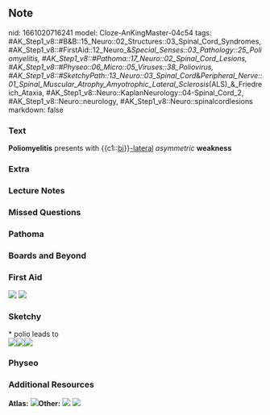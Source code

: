 ## Note
nid: 1661020716241
model: Cloze-AnKingMaster-04c54
tags: #AK_Step1_v8::#B&B::15_Neuro::02_Structures::03_Spinal_Cord_Syndromes, #AK_Step1_v8::#FirstAid::12_Neuro_&_Special_Senses::03_Pathology::25_Poliomyelitis, #AK_Step1_v8::#Pathoma::17_Neuro::02_Spinal_Cord_Lesions, #AK_Step1_v8::#Physeo::06_Micro::05_Viruses::38_Poliovirus, #AK_Step1_v8::#SketchyPath::13_Neuro::03_Spinal_Cord_&_Peripheral_Nerve::01_Spinal_Muscular_Atrophy_Amyotrophic_Lateral_Sclerosis_(ALS)_&_Friedreich_Ataxia, #AK_Step1_v8::Neuro::KaplanNeurology::04-Spinal_Cord_2, #AK_Step1_v8::Neuro::neurology, #AK_Step1_v8::Neuro::spinalcordlesions
markdown: false

### Text
<div>
  <div>
    <div>
      <b>Poliomyelitis</b> presents with
      {{c1::<u>bi</u>}}<u>-lateral</u> <i>asymmetric</i>
      <b>weakness</b>
    </div>
  </div>
</div>

### Extra


### Lecture Notes


### Missed Questions


### Pathoma


### Boards and Beyond


### First Aid
<img src="tmpplUDyq.png"> <img src="tmpmt1mr1.png">

### Sketchy
<div>
  * polio leads to
</div><img src=
"Screen%20Shot%202020-03-06%20at%201.20.11%20PM.JPG"><img src= 
"Screen%20Shot%202020-03-06%20at%201.20.17%20PM.JPG"><img src= 
"Zoverall%20picture%20(91)_1566160514431.JPG">

### Physeo


### Additional Resources
<b>Atlas:</b> <img src="tmpDXpY1i.png"><b>Other:</b> <img src= 
"tmpqv4KhQ.png"> <img src="tmpR7fSIt.png">
